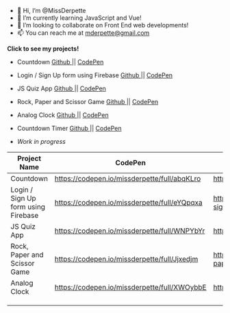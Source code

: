 - 👋 Hi, I’m @MissDerpette
- 🌱 I’m currently learning JavaScript and Vue! 
- 💞️ I’m looking to collaborate on Front End web developments!
- 📫 You can reach me at mderpette@gmail.com

<!---
MissDerpette/MissDerpette is a ✨ special ✨ repository because its `README.md` (this file) appears on your GitHub profile.
You can click the Preview link to take a look at your changes.
--->

<b> Click to see my projects! </b> 
- Countdown <a href="https://github.com/MissDerpette/countdown"> Github </a> ||
 <a href="https://codepen.io/missderpette/full/abqKLro"> CodePen </a> <br>
- Login / Sign Up form using Firebase <a href="https://github.com/MissDerpette/login-signup-w-firebase/tree/main"> Github </a> ||
<a href="https://codepen.io/missderpette/full/eYQpqxa"> CodePen </a> <br>
- JS Quiz App <a href="https://github.com/MissDerpette/exercises"> Github </a> ||
<a href="https://codepen.io/missderpette/full/WNPYbYr"> CodePen </a> <br>
- Rock, Paper and Scissor Game <a href="https://github.com/MissDerpette/rock-paper-scissors
"> Github </a> ||
<a href="https://codepen.io/missderpette/full/Jjxedjm"> CodePen </a> <br>
- Analog Clock <a href="https://github.com/MissDerpette/clock-js"> Github </a> ||
 <a href="https://codepen.io/missderpette/full/XWOybbE"> CodePen </a> <br>
- Countdown Timer <a href="https://github.com/MissDerpette/countdown"> Github </a> ||
<a href="https://codepen.io/missderpette/full/abqKLro"> CodePen </a> <br>

- <i>Work in progress</i>




| Project Name                        	| CodePen                                      	| Github                                                            	|
|-------------------------------------	|----------------------------------------------	|-------------------------------------------------------------------	|
| Countdown                           	| https://codepen.io/missderpette/full/abqKLro 	| https://github.com/MissDerpette/countdown                         	|
| Login / Sign Up form using Firebase 	| https://codepen.io/missderpette/full/eYQpqxa 	| https://github.com/MissDerpette/login-signup-w-firebase/tree/main 	|
| JS Quiz App                         	| https://codepen.io/missderpette/full/WNPYbYr 	| https://github.com/MissDerpette/exercises                         	|
| Rock, Paper and Scissor Game        	| https://codepen.io/missderpette/full/Jjxedjm 	| https://github.com/MissDerpette/rock-paper-scissors               	|
| Analog Clock                        	| https://codepen.io/missderpette/full/XWOybbE 	| https://github.com/MissDerpette/clock-js                          	|
|                                     	|                                              	|                                                                   	|
|                                     	|                                              	|                                                                   	|
|                                     	|                                              	|                                                                   	|
